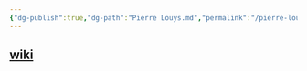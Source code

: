 ```yaml
---
{"dg-publish":true,"dg-path":"Pierre Louys.md","permalink":"/pierre-louys/"}
---
```


## [wiki](https://www.wikiwand.com/hu/Pierre_Lou%C3%BFs)